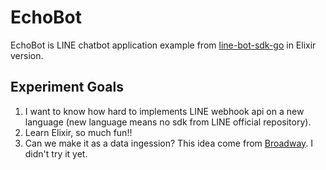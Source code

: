 # EchoBot

EchoBot is LINE chatbot application example from [line-bot-sdk-go](https://github.com/line/line-bot-sdk-go/blob/master/examples/echo_bot/server.go) in
Elixir version.

## Experiment Goals

1. I want to know how hard to implements LINE webhook api on a new language (new language means no sdk from LINE official repository).
2. Learn Elixir, so much fun!!
3. Can we make it as a data ingession? This idea come from [Broadway](https://hexdocs.pm/broadway/Broadway.html). I didn't try it yet.


